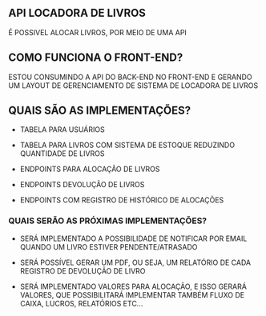 ## API LOCADORA DE LIVROS

É POSSIVEL ALOCAR LIVROS, POR MEIO DE UMA API

## COMO FUNCIONA O FRONT-END?

ESTOU CONSUMINDO A API DO BACK-END NO FRONT-END E GERANDO UM LAYOUT DE GERENCIAMENTO DE SISTEMA DE LOCADORA DE LIVROS

## QUAIS SÃO AS IMPLEMENTAÇÕES?

- TABELA PARA USUÁRIOS

- TABELA PARA LIVROS COM SISTEMA DE ESTOQUE REDUZINDO QUANTIDADE DE LIVROS

- ENDPOINTS PARA ALOCAÇÃO DE LIVROS

- ENDPOINTS DEVOLUÇÃO DE LIVROS

- ENDPOINTS COM REGISTRO DE HISTÓRICO DE ALOCAÇÕES


### QUAIS SERÃO AS PRÓXIMAS IMPLEMENTAÇÕES?

- SERÁ IMPLEMENTADO A POSSIBILIDADE DE NOTIFICAR POR EMAIL QUANDO UM LIVRO ESTIVER PENDENTE/ATRASADO

- SERÁ POSSÍVEL GERAR UM PDF, OU SEJA, UM RELATÓRIO DE CADA REGISTRO DE DEVOLUÇÃO DE LIVRO

- SERÁ IMPLEMENTADO VALORES PARA ALOCAÇÃO, E ISSO GERARÁ VALORES, QUE POSSIBILITARÁ IMPLEMENTAR TAMBÉM FLUXO DE CAIXA, LUCROS, RELATÓRIOS ETC...
